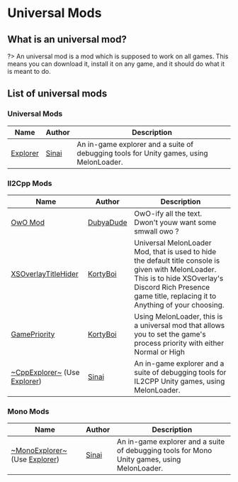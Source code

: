 # Universal Mods

## What is an universal mod?

?> An universal mod is a mod which is supposed to work on all games. This means you can download it, install it on any game, and it should do what it is meant to do.

## List of universal mods

### Universal Mods
  | Name | Author | Description |
  | ------------------------------------------------------------------------------- | --------------------------------------------------- | ------------------------------------------------------------------------------------------------------------------------------------------------------------------------------------------------------------- |
  | [Explorer](https://github.com/sinai-dev/Explorer/releases) | [Sinai](https://github.com/sinai-dev) | An in-game explorer and a suite of debugging tools for Unity games, using MelonLoader. | | |

### Il2Cpp Mods
  | Name | Author | Description |
  | ------------------------------------------------------------------------------- | --------------------------------------------------- | ------------------------------------------------------------------------------------------------------------------------------------------------------------------------------------------------------------- |
  | [OwO Mod](https://github.com/DubyaDude/OwO-Mod/releases) | [DubyaDude](https://github.com/DubyaDude) | OwO-ify all the text. Dwon't youw want some smwall owo ? |
  | [XSOverlayTitleHider](https://github.com/KortyBoi/XSOverlayTitleHider/releases) | [KortyBoi](https://github.com/KortyBoi) | Universal MelonLoader Mod, that is used to hide the default title console is given with MelonLoader. This is to hide XSOverlay's Discord Rich Presence game title, replacing it to Anything of your choosing. |
  | [GamePriority](https://github.com/KortyBoi/GamePriority/releases) | [KortyBoi](https://github.com/KortyBoi) | Using MelonLoader, this is a universal mod that allows you to set the game's process priority with either Normal or High |
  | [~CppExplorer~](https://github.com/sinai-dev/CppExplorer/releases) (Use [Explorer](#universal-mods)) | [Sinai](https://github.com/sinai-dev) | An in-game explorer and a suite of debugging tools for IL2CPP Unity games, using MelonLoader. | | |

### Mono Mods
  | Name | Author | Description |
  | ------------------------------------------------------------------------------- | --------------------------------------------------- | ------------------------------------------------------------------------------------------------------------------------------------------------------------------------------------------------------------- |
  | [~MonoExplorer~](https://github.com/sinai-dev/MonoExplorer/releases) (Use [Explorer](#universal-mods)) | [Sinai](https://github.com/sinai-dev) | An in-game explorer and a suite of debugging tools for Mono Unity games, using MelonLoader. | | |
